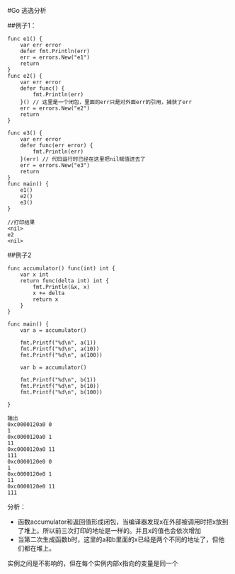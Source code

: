 #Go 逃逸分析



##例子1：



```
func e1() {
	var err error
	defer fmt.Println(err)
	err = errors.New("e1")
	return
}
func e2() {
	var err error
	defer func() {
		fmt.Println(err)
	}() // 这里是一个闭包，里面的err只是对外面err的引用，捕获了err
	err = errors.New("e2")
	return
}

func e3() {
	var err error
	defer func(err error) {
		fmt.Println(err)
	}(err) // 代码运行时已经在这里把nil赋值进去了
	err = errors.New("e3")
	return
}
func main() {
	e1()
	e2()
	e3()
}
```



```
//打印结果
<nil>
e2
<nil>
```



##例子2



```
func accumulator() func(int) int {
	var x int
	return func(delta int) int {
		fmt.Println(&x, x)
		x += delta
		return x
	}
}

func main() {
	var a = accumulator()

	fmt.Printf("%d\n", a(1))
	fmt.Printf("%d\n", a(10))
	fmt.Printf("%d\n", a(100))

	var b = accumulator()

	fmt.Printf("%d\n", b(1))
	fmt.Printf("%d\n", b(10))
	fmt.Printf("%d\n", b(100))

}
```





```
输出
0xc0000120a0 0
1
0xc0000120a0 1
11
0xc0000120a0 11
111
0xc0000120e0 0
1
0xc0000120e0 1
11
0xc0000120e0 11
111
```



分析：

* 函数accumulator和返回值形成闭包，当编译器发现x在外部被调用时把x放到了堆上。所以前三次打印的地址是一样的。并且x的值也会依次增加
* 当第二次生成函数b时，这里的a和b里面的x已经是两个不同的地址了，但他们都在堆上。



实例之间是不影响的，但在每个实例内部x指向的变量是同一个







